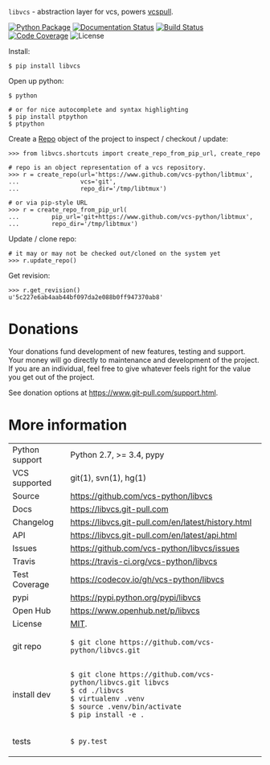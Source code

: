 `libvcs` - abstraction layer for vcs, powers
[vcspull](https://www.github.com/vcs-python/vcspull/).

[![Python Package](https://img.shields.io/pypi/v/libvcs.svg)](http://badge.fury.io/py/libvcs)
[![Documentation Status](https://readthedocs.org/projects/libvcs/badge/?version=latest)](https://readthedocs.org/projects/libvcs/)
[![Build Status](https://img.shields.io/travis/vcs-python/libvcs.svg)](https://travis-ci.org/vcs-python/libvcs)
[![Code Coverage](https://codecov.io/gh/vcs-python/libvcs/branch/master/graph/badge.svg)](https://codecov.io/gh/vcs-python/libvcs)
![License](https://img.shields.io/github/license/vcs-python/libvcs.svg)

Install:

    $ pip install libvcs

Open up python:

    $ python

    # or for nice autocomplete and syntax highlighting
    $ pip install ptpython
    $ ptpython

Create a
[Repo](https://libvcs.git-pull.com/en/latest/api.html#creating-a-repo-object)
object of the project to inspect / checkout / update:

    >>> from libvcs.shortcuts import create_repo_from_pip_url, create_repo

    # repo is an object representation of a vcs repository.
    >>> r = create_repo(url='https://www.github.com/vcs-python/libtmux',
    ...                 vcs='git',
    ...                 repo_dir='/tmp/libtmux')

    # or via pip-style URL
    >>> r = create_repo_from_pip_url(
    ...         pip_url='git+https://www.github.com/vcs-python/libtmux',
    ...         repo_dir='/tmp/libtmux')

Update / clone repo:

    # it may or may not be checked out/cloned on the system yet
    >>> r.update_repo()

Get revision:

    >>> r.get_revision()
    u'5c227e6ab4aab44bf097da2e088b0ff947370ab8'

# Donations

Your donations fund development of new features, testing and support.
Your money will go directly to maintenance and development of the
project. If you are an individual, feel free to give whatever feels
right for the value you get out of the project.

See donation options at <https://www.git-pull.com/support.html>.

# More information

<table>
<tbody>
<tr class="odd">
<td>Python support</td>
<td>Python 2.7, &gt;= 3.4, pypy</td>
</tr>
<tr class="even">
<td>VCS supported</td>
<td>git(1), svn(1), hg(1)</td>
</tr>
<tr class="odd">
<td>Source</td>
<td><a href="https://github.com/vcs-python/libvcs">https://github.com/vcs-python/libvcs</a></td>
</tr>
<tr class="even">
<td>Docs</td>
<td><a href="https://libvcs.git-pull.com">https://libvcs.git-pull.com</a></td>
</tr>
<tr class="odd">
<td>Changelog</td>
<td><a href="https://libvcs.git-pull.com/en/latest/history.html">https://libvcs.git-pull.com/en/latest/history.html</a></td>
</tr>
<tr class="even">
<td>API</td>
<td><a href="https://libvcs.git-pull.com/en/latest/api.html">https://libvcs.git-pull.com/en/latest/api.html</a></td>
</tr>
<tr class="odd">
<td>Issues</td>
<td><a href="https://github.com/vcs-python/libvcs/issues">https://github.com/vcs-python/libvcs/issues</a></td>
</tr>
<tr class="even">
<td>Travis</td>
<td><a href="https://travis-ci.org/vcs-python/libvcs">https://travis-ci.org/vcs-python/libvcs</a></td>
</tr>
<tr class="odd">
<td>Test Coverage</td>
<td><a href="https://codecov.io/gh/vcs-python/libvcs">https://codecov.io/gh/vcs-python/libvcs</a></td>
</tr>
<tr class="even">
<td>pypi</td>
<td><a href="https://pypi.python.org/pypi/libvcs">https://pypi.python.org/pypi/libvcs</a></td>
</tr>
<tr class="odd">
<td>Open Hub</td>
<td><a href="https://www.openhub.net/p/libvcs">https://www.openhub.net/p/libvcs</a></td>
</tr>
<tr class="even">
<td>License</td>
<td><a href="https://opensource.org/licenses/MIT">MIT</a>.</td>
</tr>
<tr class="odd">
<td><p>git repo</p></td>
<td><div class="sourceCode" id="cb1"><pre class="sourceCode bash"><code class="sourceCode bash"><span id="cb1-1"><a href="#cb1-1" aria-hidden="true"></a>$ <span class="fu">git</span> clone https://github.com/vcs-python/libvcs.git</span></code></pre></div></td>
</tr>
<tr class="even">
<td><p>install dev</p></td>
<td><div class="sourceCode" id="cb2"><pre class="sourceCode bash"><code class="sourceCode bash"><span id="cb2-1"><a href="#cb2-1" aria-hidden="true"></a>$ <span class="fu">git</span> clone https://github.com/vcs-python/libvcs.git libvcs</span>
<span id="cb2-2"><a href="#cb2-2" aria-hidden="true"></a>$ <span class="bu">cd</span> ./libvcs</span>
<span id="cb2-3"><a href="#cb2-3" aria-hidden="true"></a>$ <span class="ex">virtualenv</span> .venv</span>
<span id="cb2-4"><a href="#cb2-4" aria-hidden="true"></a>$ <span class="bu">source</span> .venv/bin/activate</span>
<span id="cb2-5"><a href="#cb2-5" aria-hidden="true"></a>$ <span class="ex">pip</span> install -e .</span></code></pre></div></td>
</tr>
<tr class="odd">
<td><p>tests</p></td>
<td><div class="sourceCode" id="cb3"><pre class="sourceCode bash"><code class="sourceCode bash"><span id="cb3-1"><a href="#cb3-1" aria-hidden="true"></a>$ <span class="ex">py.test</span></span></code></pre></div></td>
</tr>
</tbody>
</table>
